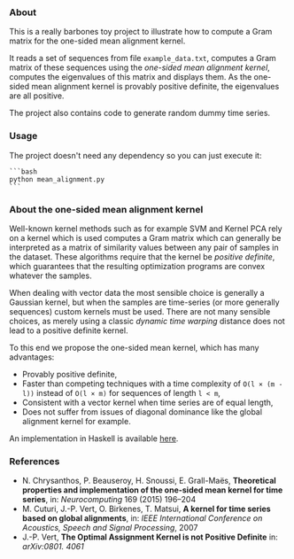 ### About

This is a really barbones toy project to illustrate how to compute a Gram matrix for the one-sided mean alignment kernel.

It reads a set of sequences from file `example_data.txt`, computes a Gram matrix of these sequences using the _one-sided mean alignment kernel_, computes the eigenvalues of this matrix and displays them.
As the one-sided mean alignment kernel is provably positive definite, the eigenvalues are all positive.

The project also contains code to generate random dummy time series.

### Usage

The project doesn't need any dependency so you can just execute it:

    ```bash
    python mean_alignment.py
    ```

### About the one-sided mean alignment kernel

Well-known kernel methods such as for example SVM and Kernel PCA rely on a kernel which is used computes a Gram matrix which can generally be interpreted as a matrix of similarity values between any pair of samples in the dataset.
These algorithms require that the kernel be _positive definite_, which guarantees that the resulting optimization programs are convex whatever the samples.

When dealing with vector data the most sensible choice is generally a Gaussian kernel, but when the samples are time-series (or more generally sequences) custom kernels must be used.
There are not many sensible choices, as merely using a classic _dynamic time warping_ distance does not lead to a positive definite kernel.

To this end we propose the one-sided mean kernel, which has many advantages:
* Provably positive definite,
* Faster than competing techniques with a time complexity of `O(l × (m - l))` instead of `O(l × m)` for sequences of length `l < m`,
* Consistent with a vector kernel when time series are of equal length,
* Does not suffer from issues of diagonal dominance like the global alignment kernel for example.

An implementation in Haskell is available [here](https://github.com/nchrys/haskell-sequence-kernels).

### References

* N. Chrysanthos, P. Beauseroy, H. Snoussi, E. Grall-Maës, __Theoretical properties and implementation of the one-sided mean kernel for time series__, in: _Neurocomputing_ 169 (2015) 196–204
* M. Cuturi, J.-P. Vert, O. Birkenes, T. Matsui, __A kernel for time series based on global alignments__, in: _IEEE International Conference on Acoustics, Speech and Signal Processing_, 2007
* J.-P. Vert, __The Optimal Assignment Kernel is not Positive Definite__ in: _arXiv:0801. 4061_
